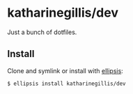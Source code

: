 # katharinegillis/dev
Just a bunch of dotfiles.

## Install
Clone and symlink or install with [ellipsis][ellipsis]:

```
$ ellipsis install katharinegillis/dev
```

[ellipsis]: http://ellipsis.sh
